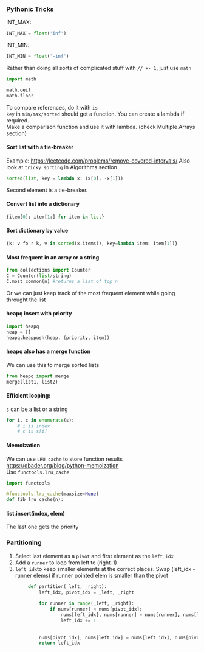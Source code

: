 ### Pythonic Tricks

INT_MAX:
```py
INT_MAX = float('inf')
```

INT_MIN:
```py
INT_MIN = float('-inf')
```

Rather than doing all sorts of complicated stuff with `// +- 1`, just use `math` <br />
```py
import math

math.ceil
math.floor
```

To compare references, do it with `is` <br />
`key` in `min/max/sorted` should get a function. You can create a lambda if required. <br />
Make a comparison function and use it with lambda. (check Multiple Arrays section)

#### Sort list with a tie-breaker
Example: https://leetcode.com/problems/remove-covered-intervals/
Also look at `tricky sorting` in Algorithms section
```py
sorted(list, key = lambda x: (x[0], -x[1]))
```
Second element is a tie-breaker. 

#### Convert list into a dictionary
```py
{item[0]: item[1:] for item in list}
```

#### Sort dictionary by value
```py
{k: v fo r k, v in sorted(x.items(), key=lambda item: item[1])}
```

#### Most frequent in an array or a string
```py
from collections import Counter
C = Counter(list/string)
C.most_common(n) #returns a list of top n
```
Or we can just keep track of the most frequent element while going throught the list

#### heapq insert with priority
```py
import heapq
heap = []
heapq.heappush(heap, (priority, item))
```

#### heapq also has a merge function
We can use this to merge sorted lists
```py
from heapq import merge
merge(list1, list2)
```

#### Efficient looping:
`s` can be a list or a string
```py
for i, c in enumerate(s):
    # i is index
    # c is s[i]
```

#### Memoization 
We can use `LRU cache` to store function results <br />
https://dbader.org/blog/python-memoization <br />
Use `functools.lru_cache` 
```py
import functools

@functools.lru_cache(maxsize=None)
def fib_lru_cache(n):
```

#### list.insert(index, elem)
The last one gets the priority

### Partitioning
1. Select last element as a `pivot` and first element as the `left_idx`
2. Add a `runner` to loop from left to (right-1)
3. `left_idx`to keep smaller elements at the correct places. Swap (left_idx - runner elems) if runner pointed elem is smaller than the pivot
```py
        def partition(_left, _right):
            left_idx, pivot_idx = _left, _right
            
            for runner in range(_left, _right):
                if nums[runner] < nums[pivot_idx]:
                    nums[left_idx], nums[runner] = nums[runner], nums[left_idx]
                    left_idx += 1
                
            
            nums[pivot_idx], nums[left_idx] = nums[left_idx], nums[pivot_idx]
            return left_idx
```